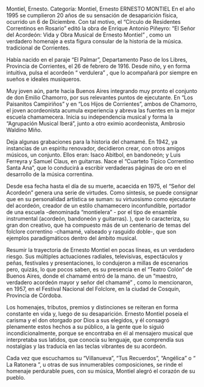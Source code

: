 Montiel, Ernesto.
Categoría: Montiel, Ernesto
ERNESTO MONTIEL
En el año 1995 se cumplieron 20 años de su sensación de desaparición física, ocurrido un 6 de Diciembre. Con tal motivo, el “Círculo de Residentes Correntinos en Rosario” editó la obra de Enrique Antonio Piñeyro: “El Señor del Acordeón: Vida y Obra Musical de Ernesto Montiel” , como un verdadero homenaje a esta figura consular de la historia de la música. tradicional de Corrientes.

Había nacido en el paraje “El Palmar”, Departamento Paso de los Libres, Provincia de Corrientes, el 26 de febrero de 1916. Desde niño, y en forma intuitiva, pulsa el acordeón “ verdulera” , que lo acompañará por siempre en sueños e ideales musiqueros.

Muy joven aún, parte hacia Buenos Aires integrando muy pronto el conjunto de don Emilio Chamorro, por sus relevantes puntos de ejecutante. En “Los Paisanitos Campiriños” y en “Los Hijos de Corrientes”, ambos de Chamorro, el joven acordeonista acumula experiencia y abreva las fuentes en la mejor escuela chamamecera. Inicia su independencia musical y forma la “Agrupación Musical Iberá”, junto a otro eximio acordeonista, Ambrosio Waldino Miño.

Deja algunas grabaciones para la historia del chamamé. En 1942, ya instancias de un espíritu renovador, decidieron crear, con otros amigos músicos, un conjunto. Ellos eran: Isaco Abitbol, ​​en bandoneón; y Luis Ferreyra y Samuel Claus, en guitarras. Nace el “Cuarteto Típico Correntino Santa Ana”, que lo conducirá a escribir verdaderas páginas de oro en el desarrollo de la música correntina.

Desde esa fecha hasta el día de su muerte, acaecida en 1975, el “Señor del Acordeón” genera una serie de virtudes. Como síntesis, se puede consignar que en su personalidad artística se suman: su virtuosismo como ejecutante del acordeón, creador de un estilo chamamecero inconfundible, portador de una escuela -denominada “montielera” - por el tipo de ensamble instrumental (acordeón, bandoneón y guitarras). ), que lo caracteriza, su gran don creativo, que ha compuesto más de un centenario de temas del folclore correntino -chamamé, valseado y rasguido doble-, que son ejemplos paradigmáticos dentro del ámbito musical.

Resumir la trayectoria de Ernesto Montiel en pocas líneas, es un verdadero riesgo. Sus múltiples actuaciones radiales, televisivas, espectáculos y peñas, festivales y presentaciones, lo condujeron a millas de escenarios pero, quizás, lo que pocos saben, es su presencia en el “Teatro Colón” de Buenos Aires, donde el chamamé entró de la mano. de un “maestro, verdadero acordeón mayor y señor del chamamé” , como lo mencionaron, en 1957, en el Festival Nacional del Folclore, en la ciudad de Cosquín, Provincia de Córdoba.

Los homenajes, tributos, premios y distinciones se reiteran en forma constante en vida y, luego de su desaparición. Ernesto Montiel poseía el carisma y el don otorgado por Dios a sus elegidos, y él consagró plenamente estos hechos a su público, a la gente que lo siguió incondicionalmente, porque se encontraba en él al mensajero musical que interpretaba sus latidos, que conocía su lenguaje, que comprendía sus nostalgias y las traducía en las teclas vibrantes de su acordeón.

Cada vez que escuchamos su “Villanueva”, “Tus Recuerdos”, “Angélica” o “ La Ratonera ”, u otras de sus innumerables composiciones, se rinde el homenaje perdurable pues, con su música, Montiel alegró el corazón de su pueblo.